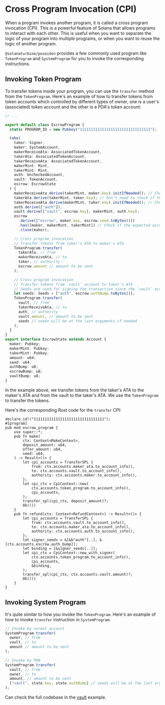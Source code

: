 # Cross Program Invocation (CPI)

When a program invokes another program, it is called a cross program invocation (CPI). This is a powerful feature of Solana that allows programs to interact with each other. This is useful when you want to separate the logic of your program into multiple programs, or when you want to reuse the logic of another program.

`@solanaturbine/poseidon` provides a few commonly used program like `TokenProgram` and `SystemProgram` for you to invoke the corresponding instructions.

## Invoking Token Program

To transfer tokens inside your program, you can use the `transfer` method from the `TokenProgram`. Here's an example of how to transfer tokens from token accounts which controlled by different types of owner, one is a user's (associated) token account and the other is a PDA's token account:

```typescript
// ...

export default class EscrowProgram {
  static PROGRAM_ID = new Pubkey("11111111111111111111111111111111");

  take(
    taker: Signer,
    maker: SystemAccount,
    makerReceiveAta: AssociatedTokenAccount,
    takerAta: AssociatedTokenAccount,
    takerReceiveAta: AssociatedTokenAccount,
    makerMint: Mint,
    takerMint: Mint,
    auth: UncheckedAccount,
    vault: TokenAccount,
    escrow: EscrowState
  ) {
    makerReceiveAta.derive(takerMint, maker.key).initIfNeeded(); // Check if the associated token account is initialized
    takerAta.derive(takerMint, taker.key); // Don't need to check if the ATA is initialized, because if it's not, the transfer will fail
    takerReceiveAta.derive(makerMint, taker.key).initIfNeeded(); // Check if the associated token account is initialized
    auth.derive(["auth"]);
    vault.derive(["vault", escrow.key], makerMint, auth.key);
    escrow
      .derive(["escrow", maker.key, escrow.seed.toBytes()])
      .has([maker, makerMint, takerMint]) // Check if the expected accounts are the same as the provided accounts
      .close(maker);

    // Cross program invocation
    // Transfer tokens from taker's ATA to maker's ATA
    TokenProgram.transfer(
      takerAta, // from
      makerReceiveAta, // to
      taker, // authority
      escrow.amount // amount to be sent
    );

    // Cross program invocation
    // Transfer tokens from `vault` account to taker's ATA
    // Seeds are used for signing the transaction since the `vault` account is owned by the `auth` PDA under the escrow program
    let seeds: Seeds = ["auth", escrow.authBump.toBytes()];
    TokenProgram.transfer(
      vault, // from
      takerReceiveAta, // to
      auth, // authority
      vault.amount, // amount to be sent
      seeds // seeds will be at the last arguments if needed
    );
  }
}
export interface EscrowState extends Account {
  maker: Pubkey;
  makerMint: Pubkey;
  takerMint: Pubkey;
  amount: u64;
  seed: u64;
  authBump: u8;
  escrowBump: u8;
  vaultBump: u8;
}
```

In the example above, we transfer tokens from the taker's ATA to the maker's ATA and from the vault to the taker's ATA. We use the `TokenProgram` to transfer the tokens.

Here's the corresponding Rust code for the `transfer` CPI:

```rust,ignore
declare_id!("11111111111111111111111111111111");
#[program]
pub mod escrow_program {
    use super::*;
    pub fn make(
        ctx: Context<MakeContext>,
        deposit_amount: u64,
        offer_amount: u64,
        seed: u64,
    ) -> Result<()> {
        let cpi_accounts = TransferSPL {
            from: ctx.accounts.maker_ata.to_account_info(),
            to: ctx.accounts.vault.to_account_info(),
            authority: ctx.accounts.maker.to_account_info(),
        };
        let cpi_ctx = CpiContext::new(
            ctx.accounts.token_program.to_account_info(),
            cpi_accounts,
        );
        transfer_spl(cpi_ctx, deposit_amount)?;
        Ok(())
    }
    pub fn refund(ctx: Context<RefundContext>) -> Result<()> {
        let cpi_accounts = TransferSPL {
            from: ctx.accounts.vault.to_account_info(),
            to: ctx.accounts.maker_ata.to_account_info(),
            authority: ctx.accounts.auth.to_account_info(),
        };
        let signer_seeds = &[&b"auth"[..], &[ctx.accounts.escrow.auth_bump]];
        let binding = [&signer_seeds[..]];
        let cpi_ctx = CpiContext::new_with_signer(
            ctx.accounts.token_program.to_account_info(),
            cpi_accounts,
            &binding,
        );
        transfer_spl(cpi_ctx, ctx.accounts.vault.amount)?;
        Ok(())
    }
}
```

## Invoking System Program

It's quite similar to how you invoke the `TokenProgram`. Here's an example of how to invoke `transfer` instruction in `SystemProgram`:

```typescript
// Invoke by normal account
SystemProgram.transfer(
  owner, // from
  vault, // to
  amount // amount to be sent
);

// Invoke by PDA
SystemProgram.transfer(
  vault, // from
  owner, // to
  amount, // amount to be sent
  ["vault", state.key, state.authBump] // seeds will be at the last arguments if needed
);
```

Can check the full codebase in the [vault](../../../examples/vault/typescript/vault.ts) example.
